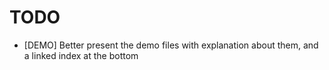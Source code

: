 TODO
====

* [DEMO] Better present the demo files with explanation about them, and a linked index at the bottom
